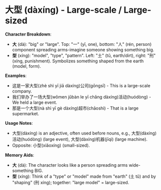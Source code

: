 # **大型 (dàxíng) - Large-scale / Large-sized**

**Character Breakdown**:  
- **大** (dà): "big" or "large". Top: "一" (yī, one), bottom: "人" (rén, person) component spreading arms-imagine someone showing something big.  
- **型** (xíng): "model", "type", "pattern". Left: "土" (tǔ, earth/dirt), right: "刑" (xíng, punishment). Symbolizes something shaped from the earth (model, form).

**Examples**:  
- 这是一家大型(zhè shì yī jiā dàxíng)公司(gōngsī) - This is a large-scale company.  
- 我们举办了一场大型(wǒmen jǔbàn le yī chǎng dàxíng)活动(huódòng) - We held a large event.  
- 那是一个大型(nà shì yī gè dàxíng)超市(chāoshì) - That is a large supermarket.

**Usage Notes**:  
- 大型(dàxíng) is an adjective, often used before nouns, e.g., 大型(dàxíng)活动(huódòng) (large event), 大型(dàxíng)机器(jīqì) (large machine).  
- Opposite: 小型(xiǎoxíng) (small-sized).

**Memory Aids**:  
- **大** (dà): The character looks like a person spreading arms wide-something BIG.  
- **型** (xíng): Think of a "type" or "model" made from "earth" (土 tǔ) and by "shaping" (刑 xíng); together: "large model" = large-sized.